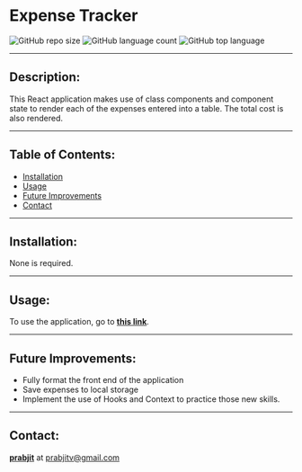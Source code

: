 # Expense Tracker
  ![GitHub repo size](https://img.shields.io/github/repo-size/prabjitv/budget-tracker?style=for-the-badge) ![GitHub language count](https://img.shields.io/github/languages/count/prabjitv/budget-tracker?color=green&style=for-the-badge) ![GitHub top language](https://img.shields.io/github/languages/top/prabjitv/budget-tracker?color=red&style=for-the-badge)

---

## Description:
This React application makes use of class components and component state to render each of the expenses entered into a table. The total cost is also rendered.

---

## Table of Contents:
* [Installation](#installation)
* [Usage](#usage)
* [Future Improvements](#future-improvements)
* [Contact](#contact)

---

## Installation:
None is required.

---

## Usage:
To use the application, go to __[this link](https://prabjitv.github.io/budget-tracker)__.

---

## Future Improvements:
* Fully format the front end of the application
* Save expenses to local storage
* Implement the use of Hooks and Context to practice those new skills.

---

## Contact:

__[prabjit](https://github.com/prabjitv)__ at prabjitv@gmail.com